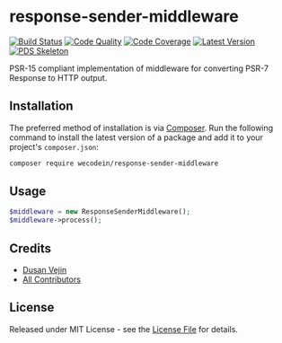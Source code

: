 # response-sender-middleware

[![Build Status][ico-build]][link-build]
[![Code Quality][ico-code-quality]][link-code-quality]
[![Code Coverage][ico-code-coverage]][link-code-coverage]
[![Latest Version][ico-version]][link-packagist]
[![PDS Skeleton][ico-pds]][link-pds]

PSR-15 compliant implementation of middleware for converting PSR-7 Response to HTTP output.

## Installation

The preferred method of installation is via [Composer](http://getcomposer.org/). Run the following command to install the latest version of a package and add it to your project's `composer.json`:

```bash
composer require wecodein/response-sender-middleware
```

## Usage

``` php
$middleware = new ResponseSenderMiddleware();
$middleware->process();
```

## Credits

- [Dusan Vejin][link-author]
- [All Contributors][link-contributors]

## License

Released under MIT License - see the [License File](LICENSE) for details.


[ico-version]: https://img.shields.io/packagist/v/wecodein/response-sender-middleware.svg
[ico-build]: https://travis-ci.org/wecodein/response-sender-middleware.svg?branch=master
[ico-code-coverage]: https://img.shields.io/scrutinizer/coverage/g/wecodein/response-sender-middleware.svg
[ico-code-quality]: https://img.shields.io/scrutinizer/g/wecodein/response-sender-middleware.svg
[ico-pds]: https://img.shields.io/badge/pds-skeleton-blue.svg

[link-packagist]: https://packagist.org/packages/wecodein/response-sender-middleware
[link-build]: https://travis-ci.org/wecodein/response-sender-middleware
[link-code-coverage]: https://scrutinizer-ci.com/g/wecodein/response-sender-middleware/code-structure
[link-code-quality]: https://scrutinizer-ci.com/g/wecodein/response-sender-middleware
[link-pds]: https://github.com/php-pds/skeleton
[link-author]: https://github.com/dutekvejin
[link-contributors]: ../../contributors
